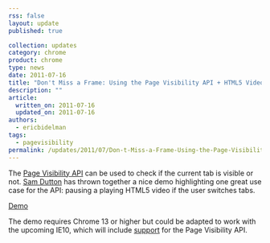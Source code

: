 ```yaml
---
rss: false
layout: update
published: true

collection: updates
category: chrome
product: chrome
type: news
date: 2011-07-16
title: "Don't Miss a Frame: Using the Page Visibility API + HTML5 Video"
description: ""
article:
  written_on: 2011-07-16
  updated_on: 2011-07-16
authors:
  - ericbidelman
tags:
  - pagevisibility
permalink: /updates/2011/07/Don-t-Miss-a-Frame-Using-the-Page-Visibility-API-HTML5-Video
---
```

The [Page Visibility API](http://updates.html5rocks.com/2011/06/Page-Visibility-API-Have-I-got-your-attention) can be used to check if the current tab is visible or not. [Sam Dutton](http://twitter.com/@sw12) has thrown together a nice demo highlighting one great use case for the API: pausing a playing HTML5 video if the user switches tabs.

[Demo](http://www.samdutton.com/pageVisibility/)

The demo requires Chrome 13 or higher but could be adapted to work with the upcoming IE10, which will include [support](http://msdn.microsoft.com/en-us/ie/hh272906) for the Page Visibility API.